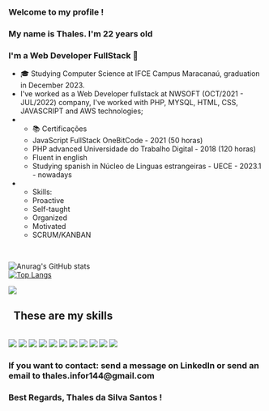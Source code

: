 ### Welcome to my profile !
### My name is Thales. I'm 22 years old
### I'm a Web Developer FullStack 👋


<ul>
  <li>
    🎓 Studying Computer Science at IFCE Campus Maracanaú, graduation in December 2023.
  </li>
  <li>
    I've worked as a Web Developer fullstack at NWSOFT (OCT/2021 - JUL/2022) company, I've worked with PHP, MYSQL, HTML, CSS, JAVASCRIPT and AWS technologies;
  </li>
  <li>
    <ul>
    <li> 📚 Certificações</li>
      <li> JavaScript FullStack OneBitCode - 2021 (50 horas) </li>
      <li> PHP advanced Universidade do Trabalho Digital - 2018 (120 horas)</li>
      <li> Fluent in english</li>
      <li> Studying spanish in Núcleo de Linguas estrangeiras - UECE - 2023.1 - nowadays </li>
     </ul>
  </li>
  <li>
    <ul>
      <li>Skills: </li>
      <li>Proactive</li>
      <li>Self-taught</li>
      <li>Organized</li>
      <li>Motivated</li>
      <li>SCRUM/KANBAN</li>
     </ul>
  </li>
</ul>
<br>

![Anurag's GitHub stats](https://github-readme-stats.vercel.app/api?username=thaless4nt0s&theme=dark&show_icons=true)
<br>
[![Top Langs](https://github-readme-stats.vercel.app/api/top-langs/?username=thaless4nt0s&theme=dark&show_icons=true)](https://github.com/anuraghazra/github-readme-stats)
<br>

<a href="https://www.linkedin.com/in/thales-da-silva-7588451b5/"><img src="https://img.shields.io/badge/LinkedIn-0077B5?style=for-the-badge&logo=linkedin&logoColor=white" /> </a>

## &nbsp; These are my skills
<br>
<img src="https://img.shields.io/badge/React-20232A?style=for-the-badge&logo=react&logoColor=61DAFB" />
<img src="https://img.shields.io/badge/TypeScript-007ACC?style=for-the-badge&logo=typescript&logoColor=white" />
<img src="https://img.shields.io/badge/JavaScript-323330?style=for-the-badge&logo=javascript&logoColor=F7DF1E" />
<img src="https://img.shields.io/badge/Node.js-339933?style=for-the-badge&logo=nodedotjs&logoColor=white" />
<img src="https://img.shields.io/badge/PHP-777BB4?style=for-the-badge&logo=php&logoColor=white" />
<img src="https://img.shields.io/badge/CSS3-1572B6?style=for-the-badge&logo=css3&logoColor=white" />
<img src="https://img.shields.io/badge/HTML5-E34F26?style=for-the-badge&logo=html5&logoColor=white" />
<img src="https://img.shields.io/badge/MySQL-005C84?style=for-the-badge&logo=mysql&logoColor=white" />
<img src="https://img.shields.io/badge/MongoDB-4EA94B?style=for-the-badge&logo=mongodb&logoColor=white" />
<img src="https://img.shields.io/badge/Python-FFD43B?style=for-the-badge&logo=python&logoColor=blue" />
<img src="https://img.shields.io/badge/Express.js-000000?style=for-the-badge&logo=express&logoColor=white" />

<h3><p>If you want to contact: send a message on LinkedIn or send an email to thales.infor144@gmail.com</p></h3>

### Best Regards, Thales da Silva Santos !
